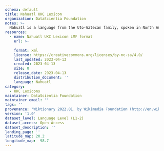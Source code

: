 ```yaml
---
schema: default
title: Nahuatl UKC Lexicon
organization: DataScientia Foundation
notes: >-
  Nahuatl is a language from the Uto-Aztecan family, spoken in North America. The UKC Lexicon of Nahuatl is represented as a lexico-semantic network. It consists of words, word senses, synsets, as well as sense-level and synset-level relationships.
resources:
  - name: Nahuatl UKC Lexicon LMF format
    url: >-
      
    format: xml
    license: https://creativecommons.org/licenses/by-nc-sa/4.0/
    last_updated: 2023-04-13
    created: 2023-04-13
    size: 0
    release_date: 2023-04-13
    distribution_document: ''
    language: Nahuatl
category:
  - UKC Lexicons
maintainer: DataScientia Foundation
maintainer_email: ''
tags: ''
provenance: 'Wiktionary 2022.01. by Wikimedia Foundation (http://en.wiktionary.org); CogNet 2.1 by Khuyagbaatar Batsuren, National University of Mongolia (http://cognet.ukc.disi.unitn.it); Princeton WordNet 2.1 by Princeton University (https://wordnet.princeton.edu)'
version: '1.0'
dataset_level: Language Level (L1-2)
dataset_access: Open Access
dataset_description: ''
landing_page: ''
latitude_map: 20.2
longitude_map: -98.7
---
```

